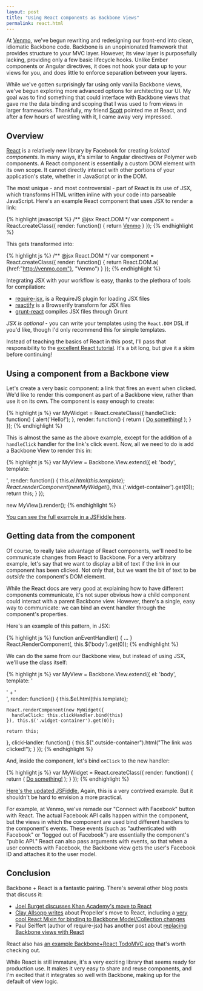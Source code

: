 ```yaml
---
layout: post
title: "Using React components as Backbone Views"
permalink: react.html
---
```


At [Venmo](https://venmo.com/), we've begun rewriting and redesigning our front-end into clean, idiomatic Backbone code. Backbone is an unopinionated framework that provides structure to your MVC layer. However, its view layer is purposefully lacking, providing only a few basic lifecycle hooks. Unlike Ember components or Angular directives, it does not hook your data up to your views for you, and does little to enforce separation between your layers.

While we've gotten surprisingly far using only vanilla Backbone views, we've begun exploring more advanced options for architecting our UI. My goal was to find something that could interface with Backbone views that gave me the data binding and scoping that I was used to from views in larger frameworks. Thankfully, my friend [Scott](https://scott.mn/) pointed me at React, and after a few hours of wrestling with it, I came away very impressed.

## Overview

[React](http://facebook.github.io/react/) is a relatively new library by Facebook for creating *isolated components*. In many ways, it's similar to Angular directives or Polymer web components. A React component is essentially a custom DOM element with its own scope. It cannot directly interact with other portions of your application's state, whether in JavaScript or in the DOM.

The most unique - and most controversial - part of React is its use of JSX, which transforms HTML written inline with your code into parseable JavaScript. Here's an example React component that uses JSX to render a link:

{% highlight javascript %}
/** @jsx React.DOM */
var component = React.createClass({
  render: function() {
    return <a href="http://venmo.com">Venmo</a>
  }
});
{% endhighlight %}

This gets transformed into:

{% highlight js %}
/** @jsx React.DOM */
var component = React.createClass({
  render: function() {
    return React.DOM.a( {href:"http://venmo.com"}, "Venmo")
  }
});
{% endhighlight %}

Integrating JSX with your workflow is easy, thanks to the plethora of tools for compilation:

* [require-jsx](https://github.com/seiffert/require-jsx), is a RequireJS plugin for loading JSX files
* [reactify](https://github.com/andreypopp/reactify) is a Browserify transform for JSX files
* [grunt-react](https://github.com/ericclemmons/grunt-react) compiles JSX files through Grunt

*JSX is optional* - you can write your templates using the `React.DOM` DSL if you'd like, though I'd only recommend this for simple templates.

Instead of teaching the basics of React in this post, I'll pass that responsibility to the [excellent React tutorial](http://facebook.github.io/react/docs/tutorial.html). It's a bit long, but give it a skim before continuing!

## Using a component from a Backbone view

Let's create a very basic component: a link that fires an event when clicked. We'd like to render this component as part of a Backbone view, rather than use it on its own. The component is easy enough to create:

{% highlight js %}
var MyWidget = React.createClass({
  handleClick: function() {
    alert('Hello!');
  },
  render: function() {
    return (
      <a href="#" onClick={this.handleClick}>Do something!</a>
    );
  }
});
{% endhighlight %}

This is almost the same as the above example, except for the addition of a `handleClick` handler for the link's click event. Now, all we need to do is add a Backbone View to render this in:

{% highlight js %}
var MyView = Backbone.View.extend({
  el: 'body',
  template: '<div class="widget-container"></div>',
  render: function() {
    this.$el.html(this.template);
    React.renderComponent(new MyWidget(), this.$('.widget-container').get(0));
    return this;
  }
});

new MyView().render();
{% endhighlight %}

[You can see the full example in a JSFiddle here](http://jsfiddle.net/4vF2r/2/).

## Getting data from the component

Of course, to really take advantage of React components, we'll need to be communicate changes from React to Backbone. For a very arbitrary example, let's say that we want to display a bit of text if the link in our component has been clicked. Not only that, but we want the bit of text to be *outside* the component's DOM element.

While the React docs are very good at explaining how to have different components communicate, it's not super obvious how a child component could interact with a parent Backbone view. However, there's a single, easy way to communicate: we can bind an event handler through the component's properties.

Here's an example of this pattern, in JSX:

{% highlight js %}
function anEventHandler() { ... }
React.RenderComponent(<MyComponent customHandler={anEventHandler} />,
                      this.$('body').get(0));
{% endhighlight %}

We can do the same from our Backbone view, but instead of using JSX, we'll use the class itself:

{% highlight js %}
var MyView = Backbone.View.extend({
  el: 'body',
  template: '<div class="widget-container"></div>' +
            '<div class="outside-container"></div>',
  render: function() {
    this.$el.html(this.template);

    React.renderComponent(new MyWidget({
      handleClick: this.clickHandler.bind(this)
    }), this.$('.widget-container').get(0));

    return this;
  },
  clickHandler: function() {
    this.$(".outside-container").html("The link was clicked!");
  }
});
{% endhighlight %}

And, inside the component, let's bind `onClick` to the new handler:

{% highlight js %}
var MyWidget = React.createClass({
  render: function() {
    return (
      <a href="#" onClick={this.props.handleClick}>Do something!</a>
    );
  }
});
{% endhighlight %}

[Here's the updated JSFiddle.](http://jsfiddle.net/MgUXK/) Again, this is a very contrived example. But it shouldn't be hard to envision a more practical.

For example, at Venmo, we've remade our "Connect with Facebook" button with React. The actual Facebook API calls happen within the component, but the views in which the component are used bind different handlers to the component's events. These events (such as "authenticated with Facebook" or "logged out of Facebook") are essentially the component's "public API." React can also pass arguments with events, so that when a user connects with Facebook, the Backbone view gets the user's Facebook ID and attaches it to the user model.

## Conclusion

Backbone + React is a fantastic pairing. There's several other blog posts that discuss it:

* [Joel Burget discusses Khan Academy's move to React](http://joelburget.com/backbone-to-react/)
* [Clay Allsopp writes](https://usepropeller.com/blog/posts/from-backbone-to-react/) about Propeller's move to React, including a [very cool React Mixin for binding to Backbone Model/Collection changes](https://github.com/usepropeller/react.backbone)
* Paul Seiffert (author of require-jsx) has another post about [replacing Backbone views with React](http://blog.mayflower.de/3937-Backbone-React.html)

React also has [an example Backbone+React TodoMVC app](https://github.com/facebook/react/tree/master/examples/todomvc-backbone) that's worth checking out.

While React is still immature, it's a very exciting library that seems ready for production use. It makes it very easy to share and reuse components, and I'm excited that it integrates so well with Backbone, making up for the default of view logic.
